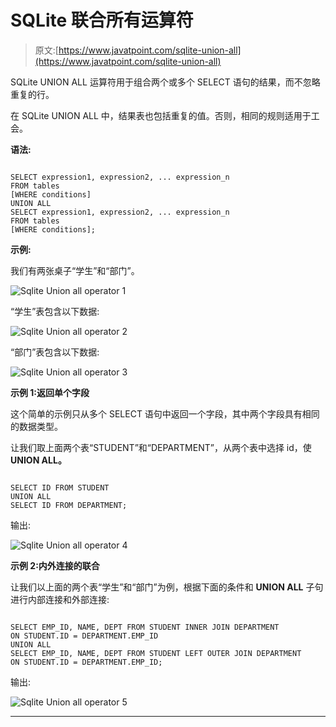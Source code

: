 # SQLite 联合所有运算符

> 原文:[https://www.javatpoint.com/sqlite-union-all](https://www.javatpoint.com/sqlite-union-all)

SQLite UNION ALL 运算符用于组合两个或多个 SELECT 语句的结果，而不忽略重复的行。

在 SQLite UNION ALL 中，结果表也包括重复的值。否则，相同的规则适用于工会。

**语法:**

```

SELECT expression1, expression2, ... expression_n
FROM tables
[WHERE conditions]
UNION ALL
SELECT expression1, expression2, ... expression_n
FROM tables
[WHERE conditions];

```

**示例:**

我们有两张桌子“学生”和“部门”。

![Sqlite Union all operator 1](../Images/a41c4b5daea977f16797aef478a52f2b.png)

“学生”表包含以下数据:

![Sqlite Union all operator 2](../Images/a37205cfc38562b26b84a89a1d158d87.png)

“部门”表包含以下数据:

![Sqlite Union all operator 3](../Images/161af1436de9595b1d86bef7b3fe61da.png)

**示例 1:返回单个字段**

这个简单的示例只从多个 SELECT 语句中返回一个字段，其中两个字段具有相同的数据类型。

让我们取上面两个表“STUDENT”和“DEPARTMENT”，从两个表中选择 id，使 **UNION ALL。**

```

SELECT ID FROM STUDENT
UNION ALL 
SELECT ID FROM DEPARTMENT; 

```

输出:

![Sqlite Union all operator 4](../Images/d32fd09c22f3a86ceb45a51cb2a7e97d.png)

**示例 2:内外连接的联合**

让我们以上面的两个表“学生”和“部门”为例，根据下面的条件和 **UNION ALL** 子句进行内部连接和外部连接:

```

SELECT EMP_ID, NAME, DEPT FROM STUDENT INNER JOIN DEPARTMENT
ON STUDENT.ID = DEPARTMENT.EMP_ID
UNION ALL
SELECT EMP_ID, NAME, DEPT FROM STUDENT LEFT OUTER JOIN DEPARTMENT
ON STUDENT.ID = DEPARTMENT.EMP_ID; 

```

输出:

![Sqlite Union all operator 5](../Images/1158884cb17e0c70fecd0a69d4b93d88.png)

* * *